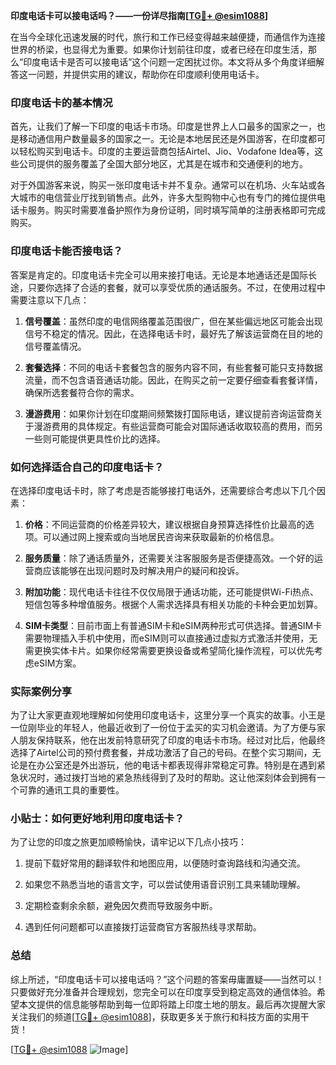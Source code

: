 **印度电话卡可以接电话吗？——一份详尽指南[[TG💪+ @esim1088](https://t.me/s/esim1088)]**

在当今全球化迅速发展的时代，旅行和工作已经变得越来越便捷，而通信作为连接世界的桥梁，也显得尤为重要。如果你计划前往印度，或者已经在印度生活，那么“印度电话卡是否可以接电话”这个问题一定困扰过你。本文将从多个角度详细解答这一问题，并提供实用的建议，帮助你在印度顺利使用电话卡。

### 印度电话卡的基本情况

首先，让我们了解一下印度的电话卡市场。印度是世界上人口最多的国家之一，也是移动通信用户数量最多的国家之一。无论是本地居民还是外国游客，在印度都可以轻松购买到电话卡。印度的主要运营商包括Airtel、Jio、Vodafone Idea等，这些公司提供的服务覆盖了全国大部分地区，尤其是在城市和交通便利的地方。

对于外国游客来说，购买一张印度电话卡并不复杂。通常可以在机场、火车站或各大城市的电信营业厅找到销售点。此外，许多大型购物中心也有专门的摊位提供电话卡服务。购买时需要准备护照作为身份证明，同时填写简单的注册表格即可完成购买。

### 印度电话卡能否接电话？

答案是肯定的。印度电话卡完全可以用来接打电话。无论是本地通话还是国际长途，只要你选择了合适的套餐，就可以享受优质的通话服务。不过，在使用过程中需要注意以下几点：

1. **信号覆盖**：虽然印度的电信网络覆盖范围很广，但在某些偏远地区可能会出现信号不稳定的情况。因此，在选择电话卡时，最好先了解该运营商在目的地的信号覆盖情况。
   
2. **套餐选择**：不同的电话卡套餐包含的服务内容不同，有些套餐可能只支持数据流量，而不包含语音通话功能。因此，在购买之前一定要仔细查看套餐详情，确保所选套餐符合你的需求。

3. **漫游费用**：如果你计划在印度期间频繁拨打国际电话，建议提前咨询运营商关于漫游费用的具体规定。有些运营商可能会对国际通话收取较高的费用，而另一些则可能提供更具性价比的选择。

### 如何选择适合自己的印度电话卡？

在选择印度电话卡时，除了考虑是否能够接打电话外，还需要综合考虑以下几个因素：

1. **价格**：不同运营商的价格差异较大，建议根据自身预算选择性价比最高的选项。可以通过网上搜索或向当地居民咨询来获取最新的价格信息。

2. **服务质量**：除了通话质量外，还需要关注客服服务是否便捷高效。一个好的运营商应该能够在出现问题时及时解决用户的疑问和投诉。

3. **附加功能**：现代电话卡往往不仅仅局限于通话功能，还可能提供Wi-Fi热点、短信包等多种增值服务。根据个人需求选择具有相关功能的卡种会更加划算。

4. **SIM卡类型**：目前市面上有普通SIM卡和eSIM两种形式可供选择。普通SIM卡需要物理插入手机中使用，而eSIM则可以直接通过虚拟方式激活并使用，无需更换实体卡片。如果你经常需要更换设备或希望简化操作流程，可以优先考虑eSIM方案。

### 实际案例分享

为了让大家更直观地理解如何使用印度电话卡，这里分享一个真实的故事。小王是一位刚毕业的年轻人，他最近收到了一份位于孟买的实习机会邀请。为了方便与家人朋友保持联系，他在出发前特意研究了印度的电话卡市场。经过对比后，他最终选择了Airtel公司的预付费套餐，并成功激活了自己的号码。在整个实习期间，无论是在办公室还是外出游玩，他的电话卡都表现得非常稳定可靠。特别是在遇到紧急状况时，通过拨打当地的紧急热线得到了及时的帮助。这让他深刻体会到拥有一个可靠的通讯工具的重要性。

### 小贴士：如何更好地利用印度电话卡？

为了让您的印度之旅更加顺畅愉快，请牢记以下几点小技巧：

1. 提前下载好常用的翻译软件和地图应用，以便随时查询路线和沟通交流。
   
2. 如果您不熟悉当地的语言文字，可以尝试使用语音识别工具来辅助理解。
   
3. 定期检查剩余余额，避免因欠费而导致服务中断。
   
4. 遇到任何问题都可以直接拨打运营商官方客服热线寻求帮助。

### 总结

综上所述，“印度电话卡可以接电话吗？”这个问题的答案毋庸置疑——当然可以！只要做好充分准备并合理规划，您完全可以在印度享受到稳定高效的通信体验。希望本文提供的信息能够帮助到每一位即将踏上印度土地的朋友。最后再次提醒大家关注我们的频道[[TG💪+ @esim1088](https://t.me/s/esim1088)]，获取更多关于旅行和科技方面的实用干货！

[[TG💪+ @esim1088](https://t.me/s/esim1088) ![Image](https://i.postimg.cc/4NQfJmqS/Snipaste-2025-05-13-00-14-12.png)]